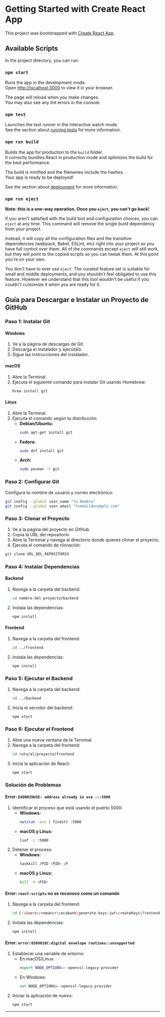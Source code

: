 
# Getting Started with Create React App

This project was bootstrapped with [Create React App](https://github.com/facebook/create-react-app).

## Available Scripts

In the project directory, you can run:

### `npm start`

Runs the app in the development mode.\
Open [http://localhost:3000](http://localhost:3000) to view it in your browser.

The page will reload when you make changes.\
You may also see any lint errors in the console.

### `npm test`

Launches the test runner in the interactive watch mode.\
See the section about [running tests](https://facebook.github.io/create-react-app/docs/running-tests) for more information.

### `npm run build`

Builds the app for production to the `build` folder.\
It correctly bundles React in production mode and optimizes the build for the best performance.

The build is minified and the filenames include the hashes.\
Your app is ready to be deployed!

See the section about [deployment](https://facebook.github.io/create-react-app/docs/deployment) for more information.

### `npm run eject`

**Note: this is a one-way operation. Once you `eject`, you can't go back!**

If you aren't satisfied with the build tool and configuration choices, you can `eject` at any time. This command will remove the single build dependency from your project.

Instead, it will copy all the configuration files and the transitive dependencies (webpack, Babel, ESLint, etc) right into your project so you have full control over them. All of the commands except `eject` will still work, but they will point to the copied scripts so you can tweak them. At this point you're on your own.

You don't have to ever use `eject`. The curated feature set is suitable for small and middle deployments, and you shouldn't feel obligated to use this feature. However we understand that this tool wouldn't be useful if you couldn't customize it when you are ready for it.



## Guía para Descargar e Instalar un Proyecto de GitHub

### Paso 1: Instalar Git

#### Windows
1. Ve a la página de descargas de Git.
2. Descarga el instalador y ejecútalo.
3. Sigue las instrucciones del instalador.

#### macOS
1. Abre la Terminal.
2. Ejecuta el siguiente comando para instalar Git usando Homebrew:
   ```bash
   brew install git
   ```

#### Linux
1. Abre la Terminal.
2. Ejecuta el comando según tu distribución:
   - **Debian/Ubuntu:**
     ```bash
     sudo apt-get install git
     ```
   - **Fedora:**
     ```bash
     sudo dnf install git
     ```
   - **Arch:**
     ```bash
     sudo pacman -S git
     ```

### Paso 2: Configurar Git

Configura tu nombre de usuario y correo electrónico:

```bash
git config --global user.name "Tu Nombre"
git config --global user.email "tuemail@example.com"
```

### Paso 3: Clonar el Proyecto

1. Ve a la página del proyecto en GitHub.
2. Copia la URL del repositorio.
3. Abre la Terminal y navega al directorio donde quieres clonar el proyecto.
4. Ejecuta el comando de clonación:

```bash
git clone URL_DEL_REPOSITORIO
```

### Paso 4: Instalar Dependencias

#### Backend
1. Navega a la carpeta del backend:
   ```bash
   cd nombre-del-proyecto/backend
   ```
2. Instala las dependencias:
   ```bash
   npm install
   ```

#### Frontend
1. Navega a la carpeta del frontend:
   ```bash
   cd ../frontend
   ```
2. Instala las dependencias:
   ```bash
   npm install
   ```

### Paso 5: Ejecutar el Backend

1. Navega a la carpeta del backend:
   ```bash
   cd ../backend
   ```
2. Inicia el servidor del backend:
   ```bash
   npm start
   ```

### Paso 6: Ejecutar el Frontend

1. Abre una nueva ventana de la Terminal.
2. Navega a la carpeta del frontend:
   ```bash
   cd ruta/al/proyecto/frontend
   ```
3. Inicia la aplicación de React:
   ```bash
   npm start
   ```

### Solución de Problemas

#### Error: `EADDRINUSE: address already in use :::5000`
1. Identificar el proceso que está usando el puerto 5000:
   - **Windows:**
     ```bash
     netstat -ano | findstr :5000
     ```
   - **macOS y Linux:**
     ```bash
     lsof -i :5000
     ```
2. Detener el proceso:
   - **Windows:**
     ```bash
     taskkill /PID <PID> /F
     ```
   - **macOS y Linux:**
     ```bash
     kill -9 <PID>
     ```

#### Error: `react-scripts` no se reconoce como un comando
1. Navega a la carpeta del frontend:
   ```bash
   cd C:\Users\rromancr\cecabank\generate-keys-jwt\createKeys\frontend
   ```
2. Instala las dependencias:
   ```bash
   npm install
   ```

#### Error: `error:0308010C:digital envelope routines::unsupported`
1. Establecer una variable de entorno:
   - En macOS/Linux:
     ```bash
     export NODE_OPTIONS=--openssl-legacy-provider
     ```
   - En Windows:
     ```bash
     set NODE_OPTIONS=--openssl-legacy-provider
     ```
2. Iniciar la aplicación de nuevo:
   ```bash
   npm start
   ```

---



